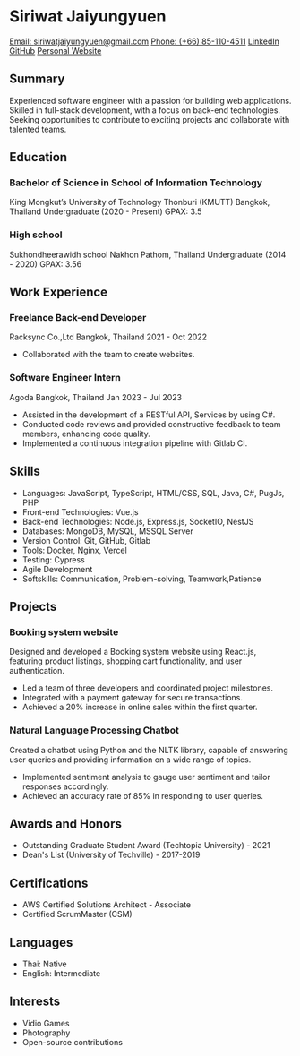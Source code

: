 # Siriwat Jaiyungyuen

[Email: siriwatjaiyungyuen@gmail.com](mailto:siriwatjaiyungyuen@gmail.com)
[Phone: (+66) 85-110-4511](tel:+66851104511)
[LinkedIn](https://www.linkedin.com/in/siriwat-j/)
[GitHub](https://github.com/siraom15)
[Personal Website](https://siraom15.github.io/)

## Summary

Experienced software engineer with a passion for building web applications. Skilled in full-stack development, with a focus on back-end technologies. Seeking opportunities to contribute to exciting projects and collaborate with talented teams.

## Education

### Bachelor of Science in School of Information Technology

King Mongkut’s University of Technology Thonburi (KMUTT)
Bangkok, Thailand
Undergraduate (2020 - Present)
GPAX: 3.5

### High school

Sukhondheerawidh school
Nakhon Pathom, Thailand
Undergraduate (2014 - 2020)
GPAX: 3.56

## Work Experience

### Freelance Back-end Developer

Racksync Co.,Ltd
Bangkok, Thailand
2021 - Oct 2022

- Collaborated with the team to create websites.

### Software Engineer Intern

Agoda
Bangkok, Thailand
Jan 2023 - Jul 2023

- Assisted in the development of a RESTful API, Services by using C#.
- Conducted code reviews and provided constructive feedback to team members, enhancing code quality.
- Implemented a continuous integration pipeline with Gitlab CI.

## Skills

- Languages: JavaScript, TypeScript, HTML/CSS, SQL, Java, C#, PugJs, PHP
- Front-end Technologies: Vue.js
- Back-end Technologies: Node.js, Express.js, SocketIO, NestJS
- Databases: MongoDB, MySQL, MSSQL Server
- Version Control: Git, GitHub, Gitlab
- Tools: Docker, Nginx, Vercel
- Testing: Cypress
- Agile Development
- Softskills: Communication, Problem-solving, Teamwork,Patience

## Projects

### Booking system website

Designed and developed a Booking system website using React.js, featuring product listings, shopping cart functionality, and user authentication.

- Led a team of three developers and coordinated project milestones.
- Integrated with a payment gateway for secure transactions.
- Achieved a 20% increase in online sales within the first quarter.

### Natural Language Processing Chatbot

Created a chatbot using Python and the NLTK library, capable of answering user queries and providing information on a wide range of topics.

- Implemented sentiment analysis to gauge user sentiment and tailor responses accordingly.
- Achieved an accuracy rate of 85% in responding to user queries.

## Awards and Honors

- Outstanding Graduate Student Award (Techtopia University) - 2021
- Dean's List (University of Techville) - 2017-2019

## Certifications

- AWS Certified Solutions Architect - Associate
- Certified ScrumMaster (CSM)

## Languages

- Thai: Native
- English: Intermediate

## Interests

- Vidio Games
- Photography
- Open-source contributions
